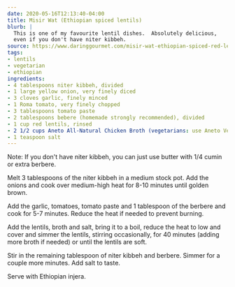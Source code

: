 ```yaml
---
date: 2020-05-16T12:13:40-04:00
title: Misir Wat (Ethiopian spiced lentils)
blurb: |
  This is one of my favourite lentil dishes.  Absolutely delicious, 
  even if you don't have niter kibbeh.
source: https://www.daringgourmet.com/misir-wat-ethiopian-spiced-red-lentils/
tags:
- lentils
- vegetarian
- ethiopian
ingredients:
- 4 tablespoons niter kibbeh, divided
- 1 large yellow onion, very finely diced
- 3 cloves garlic, finely minced
- 1 Roma tomato, very finely chopped
- 3 tablespoons tomato paste
- 2 tablespoons bebere (homemade strongly recommended), divided
- 1 cup red lentils, rinsed
- 2 1/2 cups Aneto All-Natural Chicken Broth (vegetarians: use Aneto Vegetable Broth)
- 1 teaspoon salt
---
```


Note: If you don't have niter kibbeh, you can just use butter with 1/4 cumin
or extra berbere.

Melt 3 tablespoons of the niter kibbeh in a medium stock pot.  Add the
onions and cook over medium-high heat for 8-10 minutes until golden brown.

Add the garlic, tomatoes, tomato paste and 1 tablespoon of the berbere and
cook for 5-7 minutes. Reduce the heat if needed to prevent burning.

Add the lentils, broth and salt, bring it to a boil, reduce the heat to
low and cover and simmer the lentils, stirring occasionally, for 40 minutes
(adding more broth if needed) or until the lentils are soft.

Stir in the remaining tablespoon of niter kibbeh and berbere. Simmer for a
couple more minutes. Add salt to taste.

Serve with Ethiopian injera.
